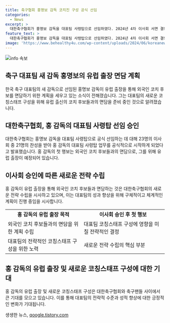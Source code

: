 ```yaml
---
title: 축구협회 홍명보 감독 코치진 구성 공식 선임
categories:
  - News
excerpt: >
  대한축구협회가 홍명보 감독을 대표팀 사령탑으로 선임하였다. 2024년 4차 이사회 서면 결의 결과, 23명 중 21명이 찬성했다고 밝혔으며, 홍 감독은 이에 따라 대표팀 사령탑 업무를 공식적으로 시작하게 되었다. 홍 감독은 외국인 코치 후보를 유럽 출장을 통해 면담할 예정이며, 이에 따라 코칭스태프 구성에 대한 작업이 진행 중이다. 대한축구협회 측은 유럽 출신 코치 2명을 둔다는 계약 조건을 홍 감독이 받아들였다고 전했다.
feature_text: >
  대한축구협회가 홍명보 감독을 대표팀 사령탑으로 선임하였다. 2024년 4차 이사회 서면 결의 결과, 23명 중 21명이 찬성했다고 밝혔으며, 홍 감독은 이에 따라 대표팀 사령탑 업무를 공식적으로 시작하게 되었다. 홍 감독은 외국인 코치 후보를 유럽 출장을 통해 면담할 예정이며, 이에 따라 코칭스태프 구성에 대한 작업이 진행 중이다. 대한축구협회 측은 유럽 출신 코치 2명을 둔다는 계약 조건을 홍 감독이 받아들였다고 전했다.
image: 'https://www.behealthy4u.com/wp-content/uploads/2024/06/koreanews.jpg'
---
```


<p><img src="https://www.behealthy4u.com/wp-content/uploads/2024/06/koreanews.jpg" alt="info 속보" /></p>

<h2 data-ke-size="size26">축구 대표팀 새 감독 홍명보의 유럽 출장 면담 계획</h2>

<p data-ke-size="size16">한국 축구 대표팀의 새 감독으로 선임된 홍명보 감독이 유럽 출장을 통해 외국인 코치 후보를 면담하기 위한 계획을 세우고 있는 소식이 전해졌습니다. 그는 대표팀의 새로운 코칭스태프 구성을 위해 유럽 출신의 코치 후보들과의 면담을 준비 중인 것으로 알려졌습니다.</p>

<h2 data-ke-size="size26">대한축구협회, 홍 감독의 대표팀 사령탑 선임 승인</h2>

<p data-ke-size="size16">대한축구협회는 홍명보 감독을 대표팀 사령탑으로 공식 선임하는 데 대해 23명의 이사회 중 21명의 찬성을 받아 홍 감독의 대표팀 사령탑 업무를 공식적으로 시작하게 되었다고 발표했습니다. 홍 감독의 첫 행보는 외국인 코치 후보들과의 면담으로, 그를 위해 유럽 출장이 예정되어 있습니다.</p>

<h2 data-ke-size="size26">이사회 승인에 따른 새로운 전략 수립</h2>

<p data-ke-size="size16">홍 감독이 유럽 출장을 통해 외국인 코치 후보들과 면담하는 것은 대한축구협회의 새로운 전략 수립을 시사하고 있으며, 이는 대표팀의 성과 향상을 위해 구체적이고 체계적인 계획이 진행 중임을 시사합니다.</p>

<table>
    <tr>
        <td style="text-align: center; height: 17px;"><b>홍 감독의 유럽 출장 목적</b></td>
        <td style="text-align: center; height: 17px;"><b>이사회 승인 후 첫 행보</b></td>
    </tr>
    <tr>
        <td>외국인 코치 후보들과의 면담을 위한 계획 수립</td>
        <td>대표팀 코칭스태프 구성에 영향을 미칠 전략적인 결정</td>
    </tr>
    <tr>
        <td>대표팀의 전략적인 코칭스태프 구성을 위한 노력</td>
        <td>새로운 전략 수립의 핵심 부분</td>
    </tr>
</table>

<h2 data-ke-size="size26">홍 감독의 유럽 출장 및 새로운 코칭스태프 구성에 대한 기대</h2>

<p data-ke-size="size16">홍 감독의 유럽 출장 및 새로운 코칭스태프 구성은 대한축구협회와 축구팬들 사이에서 큰 기대를 모으고 있습니다. 이를 통해 대표팀의 전략적 수준과 성적 향상에 대한 긍정적인 변화가 기대됩니다.</p>
생생한 뉴스, <a href="https://qoogle.tistory.com" rel="dofollow">qoogle.tistory.com</a>


